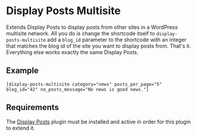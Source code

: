 # Display Posts Multisite

Extends Display Posts to display posts from other sites in a WordPress multisite network. All you do is change the shortcode itself to `display-posts-multisite` add a `blog_id` parameter to the shortcode with an integer that matches the blog id of the site you want to display posts from. That's it. Everything else works exactly the same Display Posts.

## Example

```[display-posts-multisite category="news" posts_per_page="5" blog_id="42" no_posts_message="No news is good news."]```

## Requirements

The [Display Posts](https://displayposts.com) plugin must be installed and active in order for this plugin to extend it.
